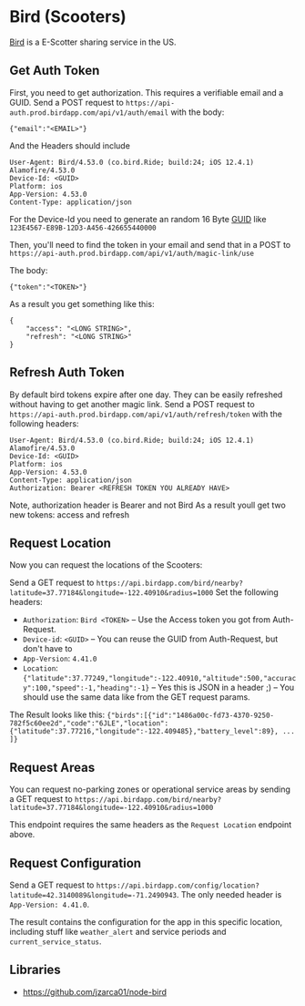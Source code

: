 # Bird (Scooters)
[Bird](https://www.bird.co/) is a E-Scotter sharing service in the US.

## Get Auth Token

First, you need to get authorization. This requires a verifiable email and a GUID. Send a POST request to `https://api-auth.prod.birdapp.com/api/v1/auth/email` with the body:
```
{"email":"<EMAIL>"}
```
And the Headers should include
```
User-Agent: Bird/4.53.0 (co.bird.Ride; build:24; iOS 12.4.1) Alamofire/4.53.0
Device-Id: <GUID>
Platform: ios
App-Version: 4.53.0
Content-Type: application/json
```

For the Device-Id you need to generate an random 16 Byte [GUID](https://en.wikipedia.org/wiki/Universally_unique_identifier) like `123E4567-E89B-12D3-A456-426655440000`


Then, you'll need to find the token in your email and send that in a POST to `https://api-auth.prod.birdapp.com/api/v1/auth/magic-link/use`

The body:
```
{"token":"<TOKEN>"}
```

As a result you get something like this:
```
{
    "access": "<LONG STRING>",
    "refresh": "<LONG STRING>"
}
```
## Refresh Auth Token

By default bird tokens expire after one day. They can be easily refreshed without having to get another magic link. Send a POST request to `https://api-auth.prod.birdapp.com/api/v1/auth/refresh/token` with the following headers:
```
User-Agent: Bird/4.53.0 (co.bird.Ride; build:24; iOS 12.4.1) Alamofire/4.53.0
Device-Id: <GUID>
Platform: ios
App-Version: 4.53.0
Content-Type: application/json
Authorization: Bearer <REFRESH TOKEN YOU ALREADY HAVE>
```
Note, authorization header is Bearer and not Bird
As a result youll get two new tokens: access and refresh

## Request Location

Now you can request the locations of the Scooters:

Send a GET request to `https://api.birdapp.com/bird/nearby?latitude=37.77184&longitude=-122.40910&radius=1000`
Set the following headers:

 * `Authorization`: `Bird <TOKEN>` – Use the Access token you got from Auth-Request.
 * `Device-id`: `<GUID>` – You can reuse the GUID from Auth-Request, but don't have to
 * `App-Version`: `4.41.0`
 * `Location`: `{"latitude":37.77249,"longitude":-122.40910,"altitude":500,"accuracy":100,"speed":-1,"heading":-1}` – Yes this is JSON in a header ;) – You should use the same data like from the GET request params.

 The Result looks like this: `{"birds":[{"id":"1486a00c-fd73-4370-9250-782f5c60ee2d","code":"6JLE","location":{"latitude":37.77216,"longitude":-122.409485},"battery_level":89}, ... ]}`

## Request Areas

You can request no-parking zones or operational service areas by sending a GET request to `https://api.birdapp.com/bird/nearby?latitude=37.77184&longitude=-122.40910&radius=1000`

This endpoint requires the same headers as the `Request Location` endpoint above.

## Request Configuration

Send a GET request to `https://api.birdapp.com/config/location?latitude=42.3140089&longitude=-71.2490943`.
The only needed header is `App-Version: 4.41.0`.

The result contains the configuration for the app in this specific location, including stuff like `weather_alert` and service periods and `current_service_status`.

## Libraries

 * https://github.com/jzarca01/node-bird
